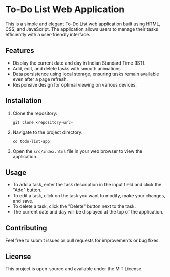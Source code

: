 # To-Do List Web Application

This is a simple and elegant To-Do List web application built using HTML, CSS, and JavaScript. The application allows users to manage their tasks efficiently with a user-friendly interface.

## Features

- Display the current date and day in Indian Standard Time (IST).
- Add, edit, and delete tasks with smooth animations.
- Data persistence using local storage, ensuring tasks remain available even after a page refresh.
- Responsive design for optimal viewing on various devices.

## Installation

1. Clone the repository:
   ```
   git clone <repository-url>
   ```

2. Navigate to the project directory:
   ```
   cd todo-list-app
   ```

3. Open the `src/index.html` file in your web browser to view the application.

## Usage

- To add a task, enter the task description in the input field and click the "Add" button.
- To edit a task, click on the task you want to modify, make your changes, and save.
- To delete a task, click the "Delete" button next to the task.
- The current date and day will be displayed at the top of the application.

## Contributing

Feel free to submit issues or pull requests for improvements or bug fixes.

## License

This project is open-source and available under the MIT License.
